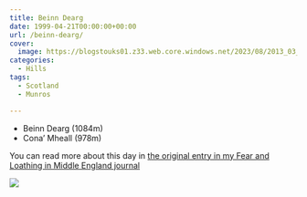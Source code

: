```yaml
---
title: Beinn Dearg
date: 1999-04-21T00:00:00+00:00
url: /beinn-dearg/
cover: 
  image: https://blogstouks01.z33.web.core.windows.net/2023/08/2013_03_04_22_25_51.jpg
categories:
  - Hills
tags:
  - Scotland
  - Munros

---
```


- Beinn Dearg (1084m)
- Cona’ Mheall (978m)

You can read more about this day in [the original entry in my Fear and Loathing in Middle England journal](https://falime.iannelson.uk/docs/journal/1999-04/19990421/)

![](https://blogstouks01.z33.web.core.windows.net/2023/08/2013_03_04_22_25_51.jpg)
